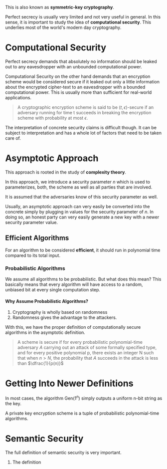 This is also known as **symmetric-key cryptography**.

Perfect secrecy is usually very limited and not very useful in general. In this sense, it is important to study the idea of **computational security**. This underlies most of the world's modern day cryptography.
# Computational Security
Perfect secrecy demands that absolutely no information should be leaked out to any eavesdropper with an unbounded computational power. 

Computational Security on the other hand demands that an encryption scheme would be considered secure if it leaked out only a little information about the encrypted cipher-text to an eavesdropper with a bounded computational power. This is usually more than sufficient for real-world applications.

> A cryptographic encryption scheme is said to be $(t, \epsilon )$-secure if an adversary running for time t succeeds in breaking the encryption scheme with probability at most $\epsilon$.

The interpretation of concrete security claims is difficult though. It can be subject to interpretation and has a whole lot of factors that need to be taken care of.
# Asymptotic Approach
This approach is rooted in the study of **complexity theory**.

In this approach, we introduce a security parameter $n$ which is used to parameterizes, both, the scheme as well as all parties that are involved.

It is assumed that the adversaries know of this security parameter as well.

Usually, an asymptotic approach can very easily be converted into the concrete simply by plugging in values for the security parameter of $n$. In doing so, an honest party can very easily generate a new key with a newer security parameter value.
## Efficient Algorithms
For an algorithm to be considered **efficient**, it should run in polynomial time compared to its total input.
### Probabilistic Algorithms
We assume all algorithms to be probabilistic. But what does this mean? This basically means that every algorithm will have access to a random, unbiased bit at every single computation step.
#### Why Assume Probabilistic Algorithms?
1. Cryptography is wholly based on randomness
2. Randomness gives the advantage to the attackers.

With this, we have the proper definition of computationally secure algorithms in the asymptotic definition.

> A scheme is secure if for every probabilistic polynomial-time adversary $A$ carrying out an attack of some formally specified type, and for every positive polynomial p, there exists an integer N such that when $n > N$, the probability that $A$ succeeds in the attack is less than $\dfrac{1}{p(n)}$
# Getting Into Newer Definitions
In most cases, the algorithm $\text{Gen}(1^n)$ simply outputs a uniform n-bit string as the key. 

A private key encryption scheme is a tuple of probabilistic polynomial-time algorithms. 

# Semantic Security
The full definition of semantic security is very important. 
1. The definition 